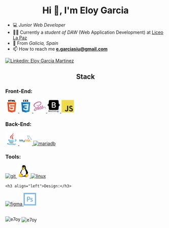 
<h1 align="center">Hi 👋, I'm Eloy Garcia</h1>

- 💻 <em>Junior Web Developer</em>
- 👨‍💻 Currently a <em>student of DAW</em> (Web Application Development) at <a href="https://fp.liceolapaz.com/">Liceo La Paz</a>
- 📍 From <em>Galicia, Spain</em>
- 📫 How to reach me **e.garciasiu@gmail.com**

[![Linkedin:  Eloy Garcia Martinez ](https://img.shields.io/badge/-EloyGarciaMartinez-blue?style=flat-square&logo=Linkedin&logoColor=white&link=https://www.linkedin.com/in/eloy-garcia-martinez-189525208/)](https://www.linkedin.com/in/eloy-garcia-martinez-189525208/)

<h2 align="center">Stack</h2>
<p align="left"> 
  <h3 align="left">Front-End:</h3>
  <a href="https://www.w3.org/html/" target="_blank" rel="noreferrer"> <img src="https://raw.githubusercontent.com/devicons/devicon/master/icons/html5/html5-original-wordmark.svg" alt="html5" width="40" height="40"/> </a> 
  <a href="https://www.w3schools.com/css/" target="_blank" rel="noreferrer"> <img src="https://raw.githubusercontent.com/devicons/devicon/master/icons/css3/css3-original-wordmark.svg" alt="css3" width="40" height="40"/> </a> 
  <a href="https://sass-lang.com" target="_blank" rel="noreferrer"> <img src="https://raw.githubusercontent.com/devicons/devicon/master/icons/sass/sass-original.svg" alt="sass" width="40" height="40"/> </a>
  <a href="https://getbootstrap.com" target="_blank" rel="noreferrer"> <img src="https://raw.githubusercontent.com/devicons/devicon/master/icons/bootstrap/bootstrap-plain-wordmark.svg" alt="bootstrap" width="40" height="40"/> </a> 
  <a href="https://developer.mozilla.org/en-US/docs/Web/JavaScript" target="_blank" rel="noreferrer"> <img src="https://raw.githubusercontent.com/devicons/devicon/master/icons/javascript/javascript-original.svg" alt="javascript" width="40" height="40"/> </a> 
    <h3 align="left">Back-End:</h3>
  <a href="https://www.java.com" target="_blank" rel="noreferrer"> <img src="https://raw.githubusercontent.com/devicons/devicon/master/icons/java/java-original.svg" alt="java" width="40" height="40"/> </a> 
  <a href="https://www.mysql.com/" target="_blank" rel="noreferrer"> <img src="https://raw.githubusercontent.com/devicons/devicon/master/icons/mysql/mysql-original-wordmark.svg" alt="mysql" width="40" height="40"/> </a> 
  <a href="https://mariadb.org/" target="_blank" rel="noreferrer"> <img src="https://www.vectorlogo.zone/logos/mariadb/mariadb-icon.svg" alt="mariadb" width="40" height="40"/> </a> 
   <h3 align="left">Tools:</h3>
  <a href="https://git-scm.com/" target="_blank" rel="noreferrer"> <img src="https://www.vectorlogo.zone/logos/git-scm/git-scm-icon.svg" alt="git" width="40" height="40"/> </a> 
  <a href="https://www.linux.org/" target="_blank" rel="noreferrer"> <img src="https://raw.githubusercontent.com/devicons/devicon/master/icons/linux/linux-original.svg" alt="linux" width="40" height="40"/> </a>
    <a href="[https://www.linux.org/](https://www.google.com/search?q=intellij+logo&tbm=isch&ved=2ahUKEwjRoee7l4-CAxXMuycCHZgvD-oQ2-cCegQIABAA&oq=intellij+logo&gs_lcp=CgNpbWcQAzIFCAAQgAQyBQgAEIAEMgQIABAeMgYIABAFEB4yBggAEAUQHjIGCAAQCBAeMgYIABAIEB4yBggAEAgQHjIGCAAQCBAeOgcIABCKBRBDOgcIABAYEIAEOgQIIxAnOgQIABADOggIABCABBCxAzoLCAAQgAQQsQMQgwE6CAgAELEDEIMBUNsSWNcnYJopaABwAHgAgAG6AogBkQySAQc5LjQuMC4xmAEAoAEBqgELZ3dzLXdpei1pbWfAAQE&sclient=img&ei=YPs3ZdHxMMz3nsEPmN-80A4&bih=947&biw=1920&client=firefox-b-d#imgrc=a3foPxSpL_u5GM)" target="_blank" rel="noreferrer"> <img src="[https://raw.githubusercontent.com/devicons/devicon/master/icons/linux/linux-original.svg](https://www.google.com/search?q=intellij+logo&tbm=isch&ved=2ahUKEwjRoee7l4-CAxXMuycCHZgvD-oQ2-cCegQIABAA&oq=intellij+logo&gs_lcp=CgNpbWcQAzIFCAAQgAQyBQgAEIAEMgQIABAeMgYIABAFEB4yBggAEAUQHjIGCAAQCBAeMgYIABAIEB4yBggAEAgQHjIGCAAQCBAeOgcIABCKBRBDOgcIABAYEIAEOgQIIxAnOgQIABADOggIABCABBCxAzoLCAAQgAQQsQMQgwE6CAgAELEDEIMBUNsSWNcnYJopaABwAHgAgAG6AogBkQySAQc5LjQuMC4xmAEAoAEBqgELZ3dzLXdpei1pbWfAAQE&sclient=img&ei=YPs3ZdHxMMz3nsEPmN-80A4&bih=947&biw=1920&client=firefox-b-d#imgrc=a3foPxSpL_u5GM)" alt="linux" width="40" height="40"/> </a>

    <h3 align="left">Design:</h3>
  <a href="https://www.figma.com/" target="_blank" rel="noreferrer"> <img src="https://www.vectorlogo.zone/logos/figma/figma-icon.svg" alt="figma" width="40" height="40"/> </a> 
  <a href="https://www.photoshop.com/en" target="_blank" rel="noreferrer"> <img src="https://raw.githubusercontent.com/devicons/devicon/master/icons/photoshop/photoshop-line.svg" alt="photoshop" width="40" height="40"/> </a> 
  <br /><br />
<p><img align="left" src="https://github-readme-stats.vercel.app/api/top-langs?username=e7oy&show_icons=true&locale=en&layout=compact" alt="e7oy" /></p>

<p>&nbsp;<img align="center" src="https://github-readme-stats.vercel.app/api?username=e7oy&show_icons=true&locale=en" alt="e7oy" /></p>


